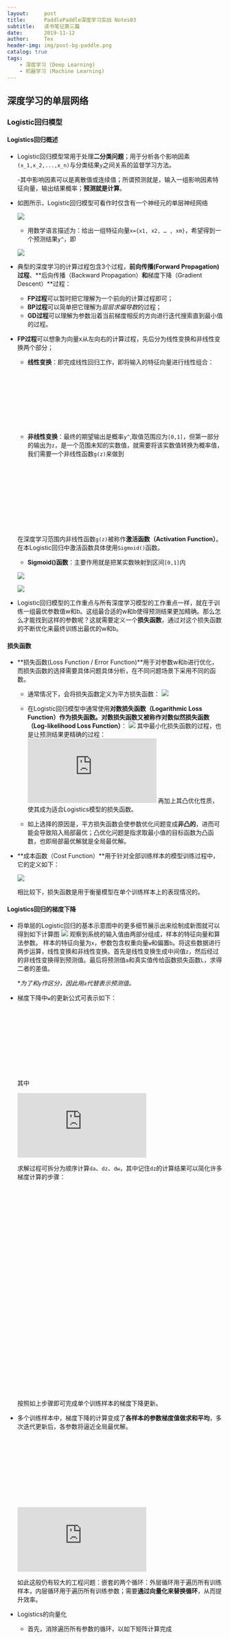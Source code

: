 ```yaml
---
layout:     post
title:      PaddlePaddle深度学习实战 Notes03
subtitle:   读书笔记第三篇
date:       2019-11-12
author:     Tex
header-img: img/post-bg-paddle.png
catalog: true
tags:
    - 深度学习 (Deep Learning)
    - 机器学习 (Machine Learning)
---
```

## 深度学习的单层网络
> 

### Logistic回归模型

#### Logistics回归概述
- Logistic回归模型常用于处理**二分类问题**；用于分析各个影响因素`(x_1,x_2,...,x_n)`与分类结果`y`之间关系的监督学习方法。
    
    -其中影响因素可以是离散值或连续值；所谓预测就是，输入一组影响因素特征向量，输出结果概率；**预测就是计算**。

- 如图所示，Logistic回归模型可看作时仅含有一个神经元的单层神经网络

    ![](https://i.loli.net/2019/11/12/BihUlE1fKT6Qxou.png)

    - 用数学语言描述为：给出一组特征向量`x={x1, x2, … , xm}`，希望得到一个预测结果`y^`，即
    
    ![](https://i.loli.net/2019/11/12/szBl9kSCvrNhwi3.png)


- 典型的深度学习的计算过程包含3个过程，**前向传播(Forward Propagation)过程**、**后向传播（Backward Propagation）**和**梯度下降（Gradient Descent）**过程：
    - **FP过程**可以暂时把它理解为一个前向的计算过程即可；
    - **BP过程**可以简单把它理解为*层层求偏导数*的过程；
    - **GD过程**可以理解为参数沿着当前梯度相反的方向进行迭代搜索直到最小值的过程。

- **FP过程**可以想象为向量x从左向右的计算过程，先后分为线性变换和非线性变换两个部分；
    - **线性变换**：即完成线性回归工作，即将输入的特征向量进行线性组合：
    ![](https://latex.codecogs.com/gif.latex?z%3D%20%5Cvec%20w%5ET%20%5Cvec%20x&plus;b)
    - **非线性变换**：最终的期望输出是概率`y^`,取值范围应为`[0,1]`，但第一部分的输出为`z`，是一个范围未知的实数值，就需要将该实数值转换为概率值，我们需要一个非线性函数`g(z)`来做到
    
     ![](https://latex.codecogs.com/gif.latex?%5Cwidehat%7By%7D%20%3D%20g%28z%29%20%3D%20g%28%5Cvec%20w%5ET%20%5Cvec%20x%20&plus;b%29)
    
    在深度学习范围内非线性函数`g(z)`被称作**激活函数（Activation Function）**。在本Logistic回归中激活函数具体使用`Sigmoid()`函数。

    - **Sigmoid()函数**：主要作用就是把某实数映射到区间`[0,1]`内

    ![](https://i.loli.net/2019/11/12/3Z4fWwH8r5GAEdD.png)

    ![](https://i.loli.net/2019/11/12/EjzgyFwJ4h78Qfd.png)

- Logistic回归模型的工作重点与所有深度学习模型的工作重点一样，就在于训练一组最优参数值w和b。这组最合适的w和b使得预测结果更加精确。那么怎么才能找到这样的参数呢？这就需要定义一个**损失函数**，通过对这个损失函数的不断优化来最终训练出最优的w和b。 


#### 损失函数

- **损失函数(Loss Function / Error Function)**用于对参数w和b进行优化，而损失函数的选择需要具体问题具体分析，在不同问题场景下采用不同的函数。
    - 通常情况下，会将损失函数定义为平方损失函数：
    ![](https://i.loli.net/2019/11/12/yGZUI3fQzcjHRKq.png)
    
    - 在Logistic回归模型中通常使用**对数损失函数（Logarithmic Loss Function）**作为损失函数。对数损失函数又被称作**对数似然损失函数（Log-likelihood Loss Function）**：
    ![](https://i.loli.net/2019/11/12/YjNAZPl2IRE1DVp.png)
    其中最小化损失函数的过程，也是让预测结果更精确的过程：
    ![](https://latex.codecogs.com/gif.latex?L%28%5Cwidehat%7By%7D%5E%7B%28i%29%7D%2Cy%5E%7B%28i%29%7D%29%5Crightarrow%200%20%5CRightarrow%20%5Cwidehat%7By%7D%5E%7B%28i%29%7D%20%5Crightarrow%20y%5E%7B%28i%29%7D)
    再加上其凸优化性质，使其成为适合Logistics模型的损失函数。

    - 如上选择的原因是，平方损失函数会使参数优化问题变成**非凸的**，进而可能会导致陷入局部最优；凸优化问题是指求取最小值的目标函数为凸函数，也即局部最优解就是全局最优解。

- **成本函数（Cost Function）**用于针对全部训练样本的模型训练过程中，它的定义如下：

    ![](https://i.loli.net/2019/11/12/UqAxL3oZvbwsKVt.png)

    相比较下，损失函数是用于衡量模型在单个训练样本上的表现情况的。


#### Logistics回归的梯度下降

- 将单层的Logistic回归的基本示意图中的更多细节展示出来绘制成新图就可以得到如下计算图
    ![](https://i.loli.net/2019/11/12/xtTwZQyHpSX7eBs.png)
观察到系统的输入值由两部分组成，样本的特征向量和算法参数。
样本的特征向量为`x`，参数包含权重向量`w`和偏置`b`。将这些数据进行两步运算，线性变换和非线性变换。首先是线性变换生成中间值`z`，然后经过的非线性变换得到预测值。最后将预测值`a`和真实值传给函数损失函数`L`，求得二者的差值。

    **为了和`y`作区分，因此用`a`代替表示预测值。*
    
- 梯度下降中`w`的更新公式可表示如下：

    ![](https://latex.codecogs.com/gif.latex?w%20%3D%20w%20-%20%5Calpha%20%5Cfrac%7BdL%28w%29%7D%7Bdw%7D%20%5Crightarrow%20w%20%3D%20w%20-%20%5Calpha%20dw)
    
    其中
    
    ![](https://latex.codecogs.com/gif.latex?dw%20%3D%20%5Cfrac%7BdL%28w%29%7D%7Bdw%7D)

    求解过程可拆分为顺序计算`da`、`dz`、`dw`，其中记住`dz`的计算结果可以简化许多梯度计算的步骤：

    ![](https://latex.codecogs.com/gif.latex?dz%20%3D%20a-y)
    
    ![](https://latex.codecogs.com/gif.latex?dw%20%3D%20wdz)
    
    ![](https://latex.codecogs.com/gif.latex?db%20%3D%20dz)
    
    按照如上步骤即可完成单个训练样本的梯度下降更新。

- 多个训练样本中，梯度下降的计算变成了**各样本的参数梯度值做求和平均**，多次迭代更新后，各参数将逼近全局最优解。

    ![](https://latex.codecogs.com/gif.latex?dw%20%3D%20%5Cfrac%7BdJ%28w%2Cb%29%7D%7Bdw%7D%20%3D%20%5Cfrac%7B1%7D%7Bm%7D%5Csum%20%5Cfrac%7BdL%28a%5E%7B%28i%29%7D%2Cy%5E%7B%28i%29%7D%29%7D%7Bdw%7D)

    ![](https://latex.codecogs.com/gif.latex?db%20%3D%20%5Cfrac%7BdJ%28w%2Cb%29%7D%7Bdb%7D%20%3D%20%5Cfrac%7B1%7D%7Bm%7D%5Csum%20%5Cfrac%7BdL%28a%5E%7B%28i%29%7D%2Cy%5E%7B%28i%29%7D%29%7D%7Bdb%7D)

    如此这般仍有较大的工程问题：嵌套的两个循环：外层循环用于遍历所有训练样本，内层循环用于遍历所有训练参数；需要**通过向量化来替换循环**，从而提升效率。

- Logistics的向量化
    - 首先，消除遍历所有参数的循环，以如下矩阵计算完成
    
        ![](https://latex.codecogs.com/gif.latex?dw%20&plus;%3D%20x%5E%7B%28i%29%7Ddz%5E%7B%28i%29%7D)    

        充分利用了*GPU的并行计算能力*来提升效率。

    - 其次，消除遍历所有训练样本的循环，分别对线性变换过程、激活过程、偏导运算、权值`w`、偏置`b`完成向量化。
  
    ![](https://latex.codecogs.com/gif.latex?Z%3Dw%5ETX&plus;b)

    ![](https://latex.codecogs.com/gif.latex?A%3Dsigmoid%28Z%29)

    ![](https://latex.codecogs.com/gif.latex?dZ%3DA-Y)    

    ![](https://i.loli.net/2019/11/12/grU4872OwdSJiyB.png)
    
    ![](https://i.loli.net/2019/11/12/ESxJ3bIOkNq62Fs.png)

    - 对梯度`dw`和`db`做平均，python的广播机制可以完美应对。  
 


### Logistics回归模型实战

 
      